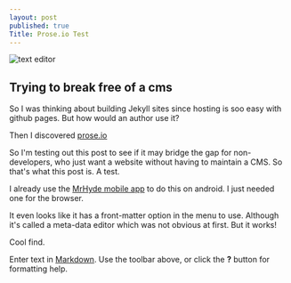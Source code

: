 ```yaml
---
layout: post
published: true
Title: Prose.io Test
---
```


![text editor](https://farm4.staticflickr.com/3871/14648466602_37e1616e10_c.jpg)
## Trying to break free of a cms

So I was thinking about building Jekyll sites since hosting is soo easy with github pages. But how would an author use it?

Then I discovered [prose.io](http://prose.io "link")

So I'm testing out this post to see if it may bridge the gap for non-developers, who just want a website without having to maintain a CMS. So that's what this post is. A test.

I already use the [MrHyde mobile app](http://faudroids.org/MrHyde/ "link") to do this on android. I just needed one for the browser.

It even looks like it has a front-matter option in the menu to use. Although it's called a meta-data editor which was not obvious at first. But it works!

Cool find.

Enter text in [Markdown](http://daringfireball.net/projects/markdown/). Use the toolbar above, or click the **?** button for formatting help.
